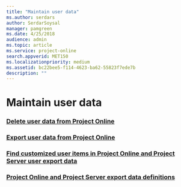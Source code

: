 ```yaml
---
title: "Maintain user data"
ms.author: serdars
author: SerdarSoysal
manager: pamgreen
ms.date: 4/25/2018
audience: admin
ms.topic: article
ms.service: project-online
search.appverid: MET150
ms.localizationpriority: medium
ms.assetid: bc22bee5-f114-4623-ba62-55823f7ede7b
description: ""
---
```


# Maintain user data

### [Delete user data from Project Online](delete-user-data-from-project-online.md)
### [Export user data from Project Online](export-user-data-from-project-online.md)
### [Find customized user items in Project Online and Project Server user export data](find-customized-user-items-in-project-online-and-project-server-user-export-data.md)
### [Project Online and Project Server export data definitions](project-online-and-project-server-export-data-definitions.md)
  


